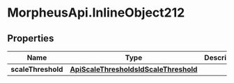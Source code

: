 # MorpheusApi.InlineObject212

## Properties

Name | Type | Description | Notes
------------ | ------------- | ------------- | -------------
**scaleThreshold** | [**ApiScaleThresholdsIdScaleThreshold**](ApiScaleThresholdsIdScaleThreshold.md) |  | 


